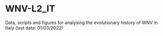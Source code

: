 # WNV-L2_IT
Data, scripts and figures for analysing the evolutionary history of WNV in Italy (last data: 01/03/2022)
